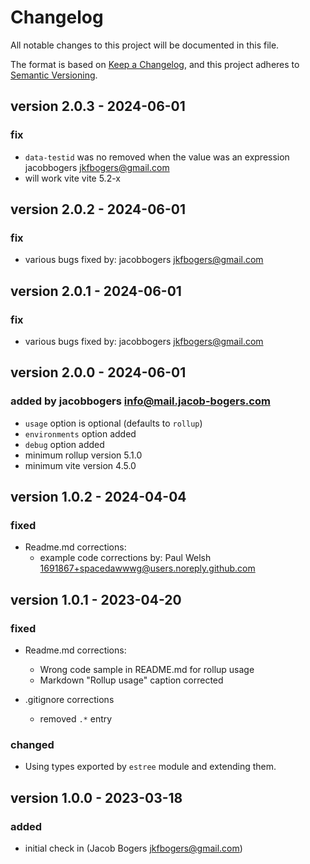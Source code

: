 # Changelog

All notable changes to this project will be documented in this file.

The format is based on [Keep a Changelog](https://keepachangelog.com/en/1.0.0/),
and this project adheres to [Semantic Versioning](https://semver.org/spec/v2.0.0.html).

## version 2.0.3 - 2024-06-01

### fix
-   `data-testid` was no removed when the value was an expression jacobbogers <jkfbogers@gmail.com>
-   will work vite vite 5.2-x


## version 2.0.2 - 2024-06-01

### fix

-   various bugs fixed by: jacobbogers <jkfbogers@gmail.com>

## version 2.0.1 - 2024-06-01

### fix

-   various bugs fixed by: jacobbogers <jkfbogers@gmail.com>

## version 2.0.0 - 2024-06-01

### added by jacobbogers <info@mail.jacob-bogers.com>

-   `usage` option is optional (defaults to `rollup`)
-   `environments` option added
-   `debug` option added
-   minimum rollup version 5.1.0
-   minimum vite version 4.5.0

## version 1.0.2 - 2024-04-04

### fixed

-   Readme.md corrections:
    -   example code corrections by: Paul Welsh <1691867+spacedawwwg@users.noreply.github.com>

## version 1.0.1 - 2023-04-20

### fixed

-   Readme.md corrections:

    -   Wrong code sample in README.md for rollup usage
    -   Markdown "Rollup usage" caption corrected

-   .gitignore corrections
    -   removed `.*` entry

### changed

-   Using types exported by `estree` module and extending them.

###

## version 1.0.0 - 2023-03-18

### added

-   initial check in (Jacob Bogers <jkfbogers@gmail.com>)

